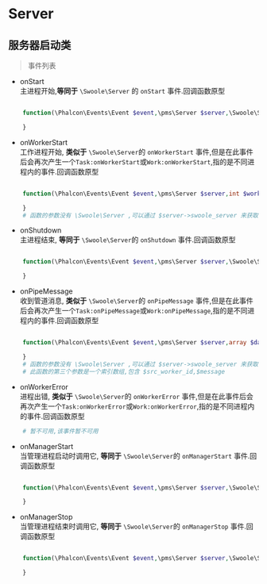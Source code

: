 # Server
## 服务器启动类
> 事件列表

* onStart \
主进程开始,**等同于** `\Swoole\Server` 的 `onStart` 事件.回调函数原型
```php 

    function(\Phalcon\Events\Event $event,\pms\Server $server,\Swoole\Server $swooleServer){

    }

```
* onWorkerStart \
工作进程开始, **类似于** `\Swoole\Server`的 `onWorkerStart` 事件,但是在此事件后会再次产生一个`Task:onWorkerStart`或`Work:onWorkerStart`,指的是不同进程内的事件.回调函数原型
```php 

    function(\Phalcon\Events\Event $event,\pms\Server $server,int $worker_id){

    }
    # 函数的参数没有 \Swoole\Server ,可以通过 $server->swoole_server 来获取

```
* onShutdown \
主进程结束, **等同于** `\Swoole\Server`的 `onShutdown` 事件.回调函数原型
```php 

    function(\Phalcon\Events\Event $event,\pms\Server $server,\Swoole\Server $swooleServer){

    }
```

* onPipeMessage \
收到管道消息, **类似于** `\Swoole\Server`的 `onPipeMessage` 事件,但是在此事件后会再次产生一个`Task:onPipeMessage`或`Work:onPipeMessage`,指的是不同进程内的事件.回调函数原型
```php 

    function(\Phalcon\Events\Event $event,\pms\Server $server,array $data = [$src_worker_id,$message]){

    }
    # 函数的参数没有 \Swoole\Server ,可以通过 $server->swoole_server 来获取
    # 此函数的第三个参数是一个索引数组,包含 $src_worker_id,$message

```

* onWorkerError \
进程出错, **类似于** `\Swoole\Server`的 `onWorkerError` 事件,但是在此事件后会再次产生一个`Task:onWorkerError`或`Work:onWorkerError`,指的是不同进程内的事件.回调函数原型
```php 
    # 暂不可用,该事件暂不可用
```

* onManagerStart \
当管理进程启动时调用它, **等同于** `\Swoole\Server`的 `onManagerStart` 事件.回调函数原型
```php 

    function(\Phalcon\Events\Event $event,\pms\Server $server,\Swoole\Server $swooleServer){

    }
```

* onManagerStop \
当管理进程结束时调用它, **等同于** `\Swoole\Server`的 `onManagerStop` 事件.回调函数原型
```php 

    function(\Phalcon\Events\Event $event,\pms\Server $server,\Swoole\Server $swooleServer){

    }
```
